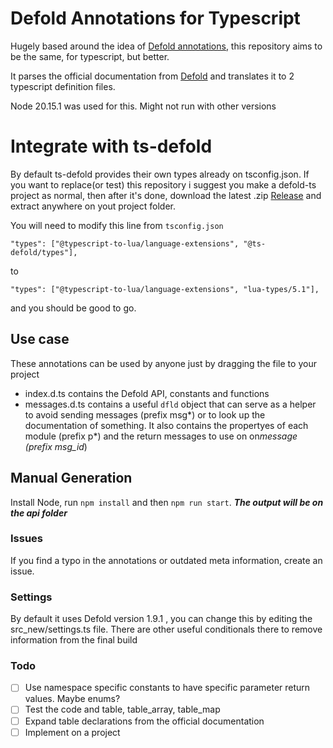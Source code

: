 # Defold Annotations for Typescript

Hugely based around the idea of [Defold annotations](https://github.com/astrochili/defold-annotations/), this repository aims to be the same, for typescript, but better.

It parses the official documentation from [Defold](https://defold.com) and translates it to 2 typescript definition files.

Node 20.15.1 was used for this. Might not run with other versions

# Integrate with ts-defold

By default ts-defold provides their own types already on tsconfig.json. If you want to replace(or test) this repository i suggest you make a defold-ts project as normal, then after it's done, download the latest .zip [Release](https://github.com/elMuso/defold-annotations-typescript/releases) and extract anywhere on yout project folder.

You will need to modify this line from `tsconfig.json`

`"types": ["@typescript-to-lua/language-extensions", "@ts-defold/types"],`

to

`"types": ["@typescript-to-lua/language-extensions", "lua-types/5.1"],`

and you should be good to go.

## Use case

These annotations can be used by anyone just by dragging the file to your project

-   index.d.ts contains the Defold API, constants and functions
-   messages.d.ts contains a useful `dfld` object that can serve as a helper to avoid sending messages (prefix msg*) or to look up the documentation of something. It also contains the propertyes of each module (prefix p*) and the return messages to use on on*message (prefix msg_id*)

## Manual Generation

Install Node, run `npm install` and then `npm run start`. **_The output will be on the api folder_**

### Issues

If you find a typo in the annotations or outdated meta information, create an issue.

### Settings

By default it uses Defold version 1.9.1 , you can change this by editing the src_new/settings.ts file. There are other useful conditionals there to remove information from the final build

### Todo

-   [ ] Use namespace specific constants to have specific parameter return values. Maybe enums?
-   [ ] Test the code and table, table_array, table_map
-   [ ] Expand table declarations from the official documentation
-   [ ] Implement on a project
